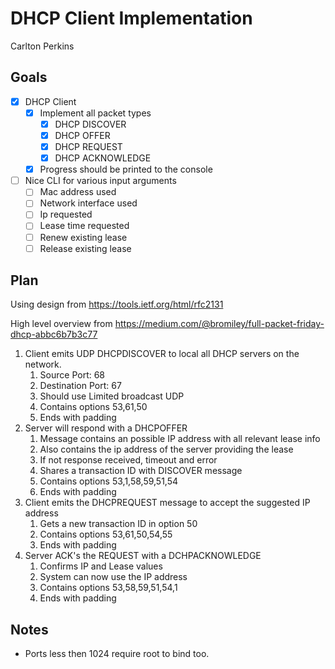 # DHCP Client Implementation

Carlton Perkins

## Goals

- [x] DHCP Client
  - [x] Implement all packet types
    - [x] DHCP DISCOVER
    - [x] DHCP OFFER
    - [x] DHCP REQUEST
    - [x] DHCP ACKNOWLEDGE
  - [x] Progress should be printed to the console
- [ ] Nice CLI for various input arguments
  - [ ] Mac address used
  - [ ] Network interface used
  - [ ] Ip requested
  - [ ] Lease time requested
  - [ ] Renew existing lease
  - [ ] Release existing lease

## Plan

Using design from <https://tools.ietf.org/html/rfc2131>

High level overview from <https://medium.com/@bromiley/full-packet-friday-dhcp-abbc6b7b3c77>

1. Client emits UDP DHCPDISCOVER to local all DHCP servers on the network.
   1. Source Port: 68
   2. Destination Port: 67
   3. Should use Limited broadcast UDP
   4. Contains options 53,61,50
   5. Ends with padding
2. Server will respond with a DHCPOFFER
   1. Message contains an possible IP address with all relevant lease info
   2. Also contains the ip address of the server providing the lease
   3. If not response received, timeout and error
   4. Shares a transaction ID with DISCOVER message
   5. Contains options 53,1,58,59,51,54
   6. Ends with padding
3. Client emits the DHCPREQUEST message to accept the suggested IP address
   1. Gets a new transaction ID in option 50
   2. Contains options 53,61,50,54,55
   3. Ends with padding
4. Server ACK's the REQUEST with a DCHPACKNOWLEDGE
   1. Confirms IP and Lease values
   2. System can now use the IP address
   3. Contains options 53,58,59,51,54,1
   4. Ends with padding

## Notes

- Ports less then 1024 require root to bind too.
